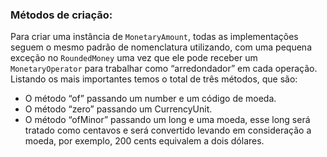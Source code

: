 ### Métodos de criação:


Para criar uma instância de ```MonetaryAmount```, todas as implementações seguem o mesmo padrão de nomenclatura utilizando, com uma pequena exceção no ```RoundedMoney``` uma vez que ele pode receber um ```MonetaryOperator``` para trabalhar como “arredondador” em cada operação. Listando os mais importantes temos o total de três métodos, que são:

* O método “of” passando um number e um código de moeda.
* O método “zero” passando um CurrencyUnit.
* O método “ofMinor” passando um long e uma moeda, esse long será tratado como centavos e será convertido levando em consideração a moeda, por exemplo, 200 cents equivalem a dois dólares.
